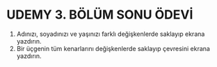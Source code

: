 # __UDEMY 3. BÖLÜM SONU ÖDEVİ__
1. Adınızı, soyadınızı ve yaşınızı farklı değişkenlerde saklayıp ekrana yazdırın.
2. Bir üçgenin tüm kenarlarını değişkenlerde saklayıp çevresini ekrana yazdırın.
